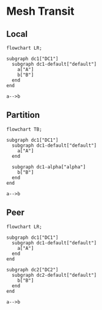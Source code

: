 # Mesh Transit

## Local
```mermaid
flowchart LR;

subgraph dc1["DC1"]
  subgraph dc1-default["default"]
    a["A"]
    b["B"]
  end
end

a-->b
```

## Partition
```mermaid
flowchart TB;

subgraph dc1["DC1"]
  subgraph dc1-default["default"]
    a["A"]
  end 

  subgraph dc1-alpha["alpha"]
    b["B"]
  end   
end

a-->b
```

## Peer
```mermaid
flowchart LR;

subgraph dc1["DC1"]
  subgraph dc1-default["default"]
    a["A"]
  end
end

subgraph dc2["DC2"]
  subgraph dc2-default["default"]
    b["B"]  
  end 
end

a-->b
```
